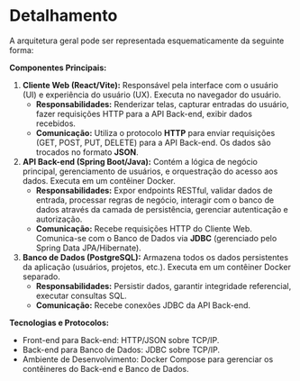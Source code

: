 # Detalhamento

A arquitetura geral pode ser representada esquematicamente da seguinte forma:

**Componentes Principais:**

1.  **Cliente Web (React/Vite):** Responsável pela interface com o usuário (UI) e experiência do usuário (UX). Executa no navegador do usuário.
    - **Responsabilidades:** Renderizar telas, capturar entradas do usuário, fazer requisições HTTP para a API Back-end, exibir dados recebidos.
    - **Comunicação:** Utiliza o protocolo **HTTP** para enviar requisições (GET, POST, PUT, DELETE) para a API Back-end. Os dados são trocados no formato **JSON**.
2.  **API Back-end (Spring Boot/Java):** Contém a lógica de negócio principal, gerenciamento de usuários, e orquestração do acesso aos dados. Executa em um contêiner Docker.
    - **Responsabilidades:** Expor endpoints RESTful, validar dados de entrada, processar regras de negócio, interagir com o banco de dados através da camada de persistência, gerenciar autenticação e autorização.
    - **Comunicação:** Recebe requisições HTTP do Cliente Web. Comunica-se com o Banco de Dados via **JDBC** (gerenciado pelo Spring Data JPA/Hibernate).
3.  **Banco de Dados (PostgreSQL):** Armazena todos os dados persistentes da aplicação (usuários, projetos, etc.). Executa em um contêiner Docker separado.
    - **Responsabilidades:** Persistir dados, garantir integridade referencial, executar consultas SQL.
    - **Comunicação:** Recebe conexões JDBC da API Back-end.

**Tecnologias e Protocolos:**

- Front-end para Back-end: HTTP/JSON sobre TCP/IP.
- Back-end para Banco de Dados: JDBC sobre TCP/IP.
- Ambiente de Desenvolvimento: Docker Compose para gerenciar os contêineres do Back-end e Banco de Dados.